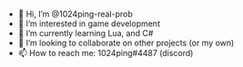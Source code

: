 - 👋 Hi, I’m @1024ping-real-prob
- 👀 I’m interested in game development
- 🌱 I’m currently learning Lua, and C#
- 💞️ I’m looking to collaborate on other projects (or my own)
- 📫 How to reach me: 1024ping#4487 (discord)
